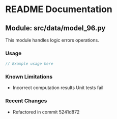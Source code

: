 # README Documentation

## Module: src/data/model_96.py

This module handles logic errors operations.

### Usage

```java
// Example usage here
```

### Known Limitations

- Incorrect computation results Unit tests fail

### Recent Changes

- Refactored in commit 5241d872

